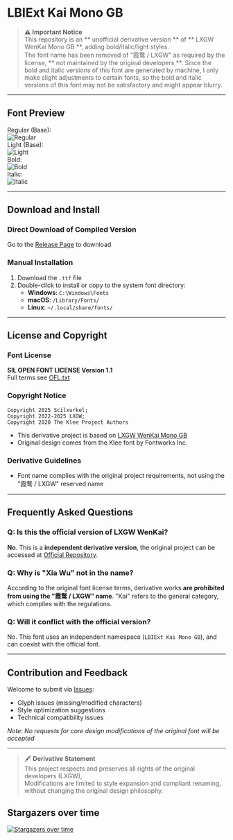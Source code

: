 # LBIExt Kai Mono GB

> **⚠️ Important Notice**  
> This repository is an ** unofficial derivative version ** of ** LXGW WenKai Mono GB **, adding bold/italic/light styles.  
> The font name has been removed of "霞鹜 / LXGW" as required by the license, ** not maintained by the original developers **.
> Since the bold and italic versions of this font are generated by machine, I only make slight adjustments to certain fonts, so the bold and italic versions of this font may not be satisfactory and might appear blurry.

---

## Font Preview
Regular (Base):  
![Regular](preview/regular.png)  
Light (Base):  
![Light](preview/light.png)  
Bold:  
![Bold](preview/bold.png)  
Italic:  
![Italic](preview/italic.png)  

---

## Download and Install
### Direct Download of Compiled Version
Go to the [Release Page](https://github.com/scilxurkel001/LBIExtKaiMonoGB/releases) to download

### Manual Installation
1. Download the `.ttf` file
2. Double-click to install or copy to the system font directory:
   - **Windows**: `C:\Windows\Fonts`
   - **macOS**: `/Library/Fonts/`
   - **Linux**: `~/.local/share/fonts/`

---

## License and Copyright
### Font License
**SIL OPEN FONT LICENSE Version 1.1**  
Full terms see [OFL.txt](OFL.txt)

### Copyright Notice
```
Copyright 2025 Scilxurkel; 
Copyright 2022-2025 LXGW; 
Copyright 2020 The Klee Project Authors
```
- This derivative project is based on [LXGW WenKai Mono GB](https://github.com/lxgw/LxgwWenKai)
- Original design comes from the Klee font by Fontworks Inc.

### Derivative Guidelines
- Font name complies with the original project requirements, not using the "霞鹜 / LXGW" reserved name

---

## Frequently Asked Questions
### Q: Is this the official version of LXGW WenKai?
**No**. This is a **independent derivative version**, the original project can be accessed at [Official Repository](https://github.com/lxgw/LxgwWenkaiGB).

### Q: Why is "Xia Wu" not in the name?
According to the original font license terms, derivative works **are prohibited from using the "霞鹜 / LXGW" name**. "Kai" refers to the general category, which complies with the regulations.

### Q: Will it conflict with the official version?
No. This font uses an independent namespace (`LBIExt Kai Mono GB`), and can coexist with the official font.

---

## Contribution and Feedback
Welcome to submit via [Issues](https://github.com/scilxurkel001/LBIExtKaiMonoGB/issues):
- Glyph issues (missing/modified characters)
- Style optimization suggestions
- Technical compatibility issues

*Note: No requests for core design modifications of the original font will be accepted*

---
> 🖋️ **Derivative Statement**  
> This project respects and preserves all rights of the original developers (LXGW),  
> Modifications are limited to style expansion and compliant renaming, without changing the original design philosophy.


## Stargazers over time

[![Stargazers over time](https://starchart.cc/lxgw/LxgwWenkaiGB.svg)](https://starchart.cc/lxgw/LxgwWenkaiGB)
